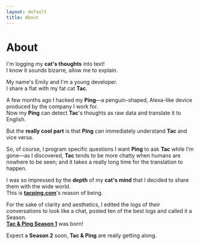 ```yaml
---
layout: default
title: About
---
```

# About

I'm logging my **cat's thoughts** into text!<br>
I know it sounds bizarre, allow me to explain.

My name's Emily and I'm a young developer.<br>
I share a flat with my fat cat <strong class="tac">Tac</strong>.

A few months ago I hacked my <strong class="ping">Ping</strong>&mdash;a penguin-shaped, Alexa-like device produced by the company I work for.<br>
Now my <strong class="ping">Ping</strong> can detect <strong class="tac">Tac</strong>'s thoughts as raw data and translate it to English.

But the **really cool part** is that <strong class="ping">Ping</strong> can immediately understand <strong class="tac">Tac</strong> and vice versa.

So, of course, I program specific questions I want <strong class="ping">Ping</strong> to ask <strong class="tac">Tac</strong> while I'm gone&mdash;as I discovered, <strong class="tac">Tac</strong> tends to be more chatty when humans are nowhere to be seen; and it takes a really long time for the translation to happen.

I was so impressed by the **depth** of my **cat's mind** that I decided to share them with the wide world.<br>
This is **[tacping.com](/)**'s reason of being.

For the sake of clarity and aesthetics, I edited the logs of their conversations to look like a chat, posted ten of the best logs and called it a Season.<br>
**<a href="/archive/"><span class="tac">Tac</span> & <span class="ping">Ping</span> Season 1</a>** was born!

Expect a **Season 2** soon, **<span class="tac">Tac</span> & <span class="ping">Ping</span>** are really getting along.
